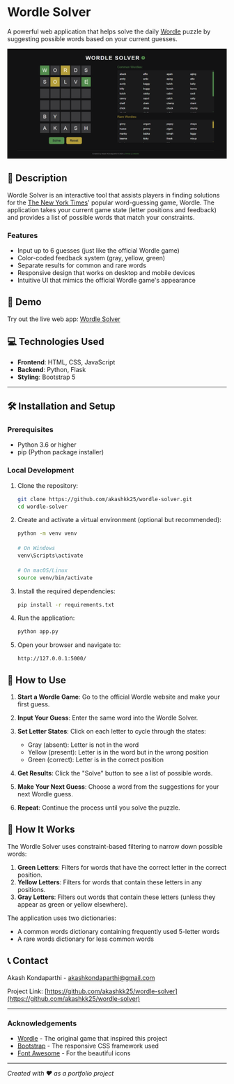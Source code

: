 # Wordle Solver

A powerful web application that helps solve the daily [Wordle](https://www.nytimes.com/games/wordle/index.html) puzzle by suggesting possible words based on your current guesses.

![Wordle Solver Screenshot](assets/screenshot.png)

## 📝 Description

Wordle Solver is an interactive tool that assists players in finding solutions for the [The New York Times](https://www.nytimes.com/)' popular word-guessing game, Wordle. The application takes your current game state (letter positions and feedback) and provides a list of possible words that match your constraints.

### Features

- Input up to 6 guesses (just like the official Wordle game)
- Color-coded feedback system (gray, yellow, green)
- Separate results for common and rare words
- Responsive design that works on desktop and mobile devices
- Intuitive UI that mimics the official Wordle game's appearance

## 🚀 Demo

Try out the live web app: [Wordle Solver](https://your-deployment-url.com)

## 💻 Technologies Used

- **Frontend**: HTML, CSS, JavaScript
- **Backend**: Python, Flask
- **Styling**: Bootstrap 5

---

## 🛠️ Installation and Setup

### Prerequisites

- Python 3.6 or higher
- pip (Python package installer)

### Local Development

1. Clone the repository:
   ```bash
   git clone https://github.com/akashkk25/wordle-solver.git
   cd wordle-solver
   ```

2. Create and activate a virtual environment (optional but recommended):
   ```bash
   python -m venv venv
   
   # On Windows
   venv\Scripts\activate
   
   # On macOS/Linux
   source venv/bin/activate
   ```

3. Install the required dependencies:
   ```bash
   pip install -r requirements.txt
   ```

4. Run the application:
   ```bash
   python app.py
   ```

5. Open your browser and navigate to:
   ```
   http://127.0.0.1:5000/
   ```

## 📖 How to Use

1. **Start a Wordle Game**: Go to the official Wordle website and make your first guess.

2. **Input Your Guess**: Enter the same word into the Wordle Solver.

3. **Set Letter States**: Click on each letter to cycle through the states:
   - Gray (absent): Letter is not in the word
   - Yellow (present): Letter is in the word but in the wrong position
   - Green (correct): Letter is in the correct position

4. **Get Results**: Click the "Solve" button to see a list of possible words.

5. **Make Your Next Guess**: Choose a word from the suggestions for your next Wordle guess.

6. **Repeat**: Continue the process until you solve the puzzle.

## 🧩 How It Works

The Wordle Solver uses constraint-based filtering to narrow down possible words:

1. **Green Letters**: Filters for words that have the correct letter in the correct position.
2. **Yellow Letters**: Filters for words that contain these letters in any positions.
3. **Gray Letters**: Filters out words that contain these letters (unless they appear as green or yellow elsewhere).

The application uses two dictionaries:
- A common words dictionary containing frequently used 5-letter words
- A rare words dictionary for less common words


## 📞 Contact

Akash Kondaparthi - [akashkondaparthi@gmail.com](mailto:akashkondaparthi@gmail.com)

Project Link: [https://github.com/akashkk25/wordle-solver](https://github.com/akashkk25/wordle-solver)

---

### Acknowledgements

- [Wordle](https://www.nytimes.com/games/wordle/index.html) - The original game that inspired this project
- [Bootstrap](https://getbootstrap.com/) - The responsive CSS framework used
- [Font Awesome](https://fontawesome.com/) - For the beautiful icons

---

*Created with ❤️ as a portfolio project*
